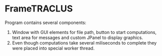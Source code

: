 # FrameTRACLUS

Program contains several components:
1) Window with GUI elements for file path,
button to start computations, text area for messages
and custom JPanel to display graphics.
2) Even though computations take several miliseconds
to complete they were placed into special worker thread.